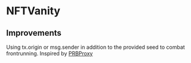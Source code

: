 # NFTVanity

## Improvements

Using tx.origin or msg.sender in addition to the provided seed to combat frontrunning. Inspired by [PRBProxy](https://github.com/paulrberg/prb-proxy)

